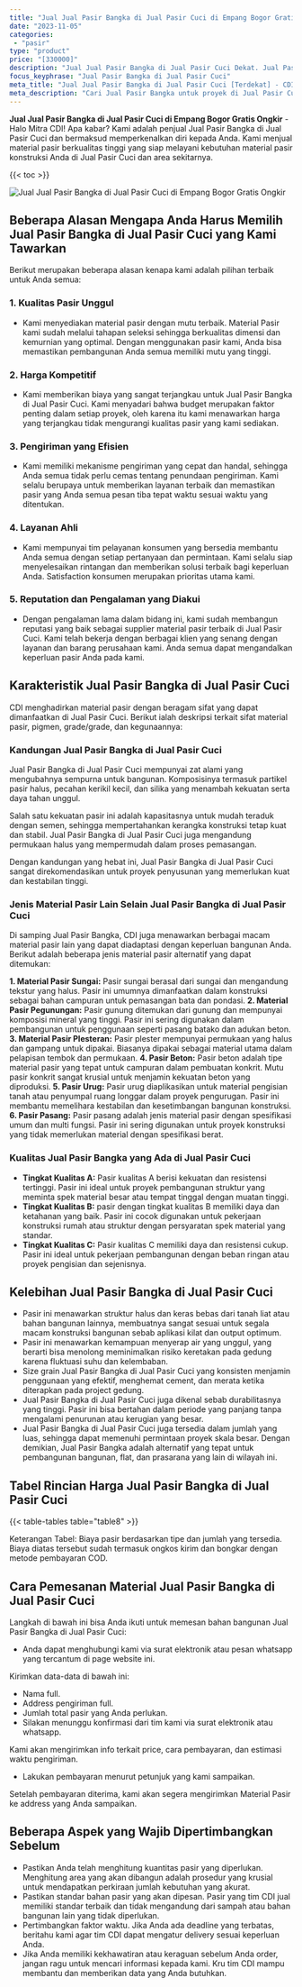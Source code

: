 ```yaml
---
title: "Jual Jual Pasir Bangka di Jual Pasir Cuci di Empang Bogor Gratis Ongkir"
date: "2023-11-05"
categories:
 - "pasir"
type: "product"
price: "[330000]"
description: "Jual Jual Pasir Bangka di Jual Pasir Cuci Dekat. Jual Pasir Bangka ini sering dipakai dalam proyek konstruksi sebagai material adukan yang terpilih dan halus. Silakan hubungi kami untuk informasi lebih lanjut."
focus_keyphrase: "Jual Pasir Bangka di Jual Pasir Cuci"
meta_title: "Jual Jual Pasir Bangka di Jual Pasir Cuci [Terdekat] - CDI"
meta_description: "Cari Jual Pasir Bangka untuk proyek di Jual Pasir Cuci? Kami menyediakan Jual Pasir Bangka berkualitas untuk material adukan. Raih penawaran terbaik sekarang."
---
```


**Jual Jual Pasir Bangka di Jual Pasir Cuci di Empang Bogor Gratis Ongkir** - Halo Mitra CDI! Apa kabar? Kami adalah penjual Jual Pasir Bangka di Jual Pasir Cuci dan bermaksud memperkenalkan diri kepada Anda. Kami menjual material pasir berkualitas tinggi yang siap melayani kebutuhan material pasir konstruksi Anda di Jual Pasir Cuci dan area sekitarnya.

{{< toc >}}

![Jual Jual Pasir Bangka di Jual Pasir Cuci di Empang Bogor Gratis Ongkir](/images/pasir/pasir-bangunan-35.jpg)

## Beberapa Alasan Mengapa Anda Harus Memilih Jual Pasir Bangka di Jual Pasir Cuci yang Kami Tawarkan

Berikut merupakan beberapa alasan kenapa kami adalah pilihan terbaik untuk Anda semua:

### 1. Kualitas Pasir Unggul

*   Kami menyediakan material pasir dengan mutu terbaik. Material Pasir kami sudah melalui tahapan seleksi sehingga berkualitas dimensi dan kemurnian yang optimal. Dengan menggunakan pasir kami, Anda bisa memastikan pembangunan Anda semua memiliki mutu yang tinggi.

### 2. Harga Kompetitif

*   Kami memberikan biaya yang sangat terjangkau untuk Jual Pasir Bangka di Jual Pasir Cuci. Kami menyadari bahwa budget merupakan faktor penting dalam setiap proyek, oleh karena itu kami menawarkan harga yang terjangkau tidak mengurangi kualitas pasir yang kami sediakan.

### 3. Pengiriman yang Efisien

*   Kami memiliki mekanisme pengiriman yang cepat dan handal, sehingga Anda semua tidak perlu cemas tentang penundaan pengiriman. Kami selalu berupaya untuk memberikan layanan terbaik dan memastikan pasir yang Anda semua pesan tiba tepat waktu sesuai waktu yang ditentukan.

### 4. Layanan Ahli

*   Kami mempunyai tim pelayanan konsumen yang bersedia membantu Anda semua dengan setiap pertanyaan dan permintaan. Kami selalu siap menyelesaikan rintangan dan memberikan solusi terbaik bagi keperluan Anda. Satisfaction konsumen merupakan prioritas utama kami.

### 5. Reputation dan Pengalaman yang Diakui

*   Dengan pengalaman lama dalam bidang ini, kami sudah membangun reputasi yang baik sebagai supplier material pasir terbaik di Jual Pasir Cuci. Kami telah bekerja dengan berbagai klien yang senang dengan layanan dan barang perusahaan kami. Anda semua dapat mengandalkan keperluan pasir Anda pada kami.

## Karakteristik Jual Pasir Bangka di Jual Pasir Cuci

CDI menghadirkan material pasir dengan beragam sifat yang dapat dimanfaatkan di Jual Pasir Cuci. Berikut ialah deskripsi terkait sifat material pasir, pigmen, grade/grade, dan kegunaannya:

### Kandungan Jual Pasir Bangka di Jual Pasir Cuci

Jual Pasir Bangka di Jual Pasir Cuci mempunyai zat alami yang mengubahnya sempurna untuk bangunan. Komposisinya termasuk partikel pasir halus, pecahan kerikil kecil, dan silika yang menambah kekuatan serta daya tahan unggul.

Salah satu kekuatan pasir ini adalah kapasitasnya untuk mudah teraduk dengan semen, sehingga mempertahankan kerangka konstruksi tetap kuat dan stabil. Jual Pasir Bangka di Jual Pasir Cuci juga mengandung permukaan halus yang mempermudah dalam proses pemasangan.

Dengan kandungan yang hebat ini, Jual Pasir Bangka di Jual Pasir Cuci sangat direkomendasikan untuk proyek penyusunan yang memerlukan kuat dan kestabilan tinggi.

### Jenis Material Pasir Lain Selain Jual Pasir Bangka di Jual Pasir Cuci

Di samping Jual Pasir Bangka, CDI juga menawarkan berbagai macam material pasir lain yang dapat diadaptasi dengan keperluan bangunan Anda. Berikut adalah beberapa jenis material pasir alternatif yang dapat ditemukan:

**1\. Material Pasir Sungai:** Pasir sungai berasal dari sungai dan mengandung tekstur yang halus. Pasir ini umumnya dimanfaatkan dalam konstruksi sebagai bahan campuran untuk pemasangan bata dan pondasi.
**2\. Material Pasir Pegunungan:** Pasir gunung ditemukan dari gunung dan mempunyai komposisi mineral yang tinggi. Pasir ini sering digunakan dalam pembangunan untuk penggunaan seperti pasang batako dan adukan beton.
**3\. Material Pasir Plesteran:** Pasir plester mempunyai permukaan yang halus dan gampang untuk dipakai. Biasanya dipakai sebagai material utama dalam pelapisan tembok dan permukaan.
**4\. Pasir Beton:** Pasir beton adalah tipe material pasir yang tepat untuk campuran dalam pembuatan konkrit. Mutu pasir konkrit sangat krusial untuk menjamin kekuatan beton yang diproduksi.
**5\. Pasir Urug:** Pasir urug diaplikasikan untuk material pengisian tanah atau penyumpal ruang longgar dalam proyek pengurugan. Pasir ini membantu memelihara kestabilan dan kesetimbangan bangunan konstruksi.
**6\. Pasir Pasang:** Pasir pasang adalah jenis material pasir dengan spesifikasi umum dan multi fungsi. Pasir ini sering digunakan untuk proyek konstruksi yang tidak memerlukan material dengan spesifikasi berat.

### Kualitas Jual Pasir Bangka yang Ada di Jual Pasir Cuci

*   **Tingkat Kualitas A:** Pasir kualitas A berisi kekuatan dan resistensi tertinggi. Pasir ini ideal untuk proyek pembangunan struktur yang meminta spek material besar atau tempat tinggal dengan muatan tinggi.
*   **Tingkat Kualitas B:** pasir dengan tingkat kualitas B memiliki daya dan ketahanan yang baik. Pasir ini cocok digunakan untuk pekerjaan konstruksi rumah atau struktur dengan persyaratan spek material yang standar.
*   **Tingkat Kualitas C:** Pasir kualitas C memiliki daya dan resistensi cukup. Pasir ini ideal untuk pekerjaan pembangunan dengan beban ringan atau proyek pengisian dan sejenisnya.

## Kelebihan Jual Pasir Bangka di Jual Pasir Cuci

*   Pasir ini menawarkan struktur halus dan keras bebas dari tanah liat atau bahan bangunan lainnya, membuatnya sangat sesuai untuk segala macam konstruksi bangunan sebab aplikasi kilat dan output optimum.
*   Pasir ini menawarkan kemampuan menyerap air yang unggul, yang berarti bisa menolong meminimalkan risiko keretakan pada gedung karena fluktuasi suhu dan kelembaban.
*   Size grain Jual Pasir Bangka di Jual Pasir Cuci yang konsisten menjamin penggunaan yang efektif, menghemat cement, dan merata ketika diterapkan pada project gedung.
*   Jual Pasir Bangka di Jual Pasir Cuci juga dikenal sebab durabilitasnya yang tinggi. Pasir ini bisa bertahan dalam periode yang panjang tanpa mengalami penurunan atau kerugian yang besar.
*   Jual Pasir Bangka di Jual Pasir Cuci juga tersedia dalam jumlah yang luas, sehingga dapat memenuhi permintaan proyek skala besar. Dengan demikian, Jual Pasir Bangka adalah alternatif yang tepat untuk pembangunan bangunan, flat, dan prasarana yang lain di wilayah ini.

## Tabel Rincian Harga Jual Pasir Bangka di Jual Pasir Cuci

{{< table-tables table="table8" >}}

Keterangan Tabel: Biaya pasir berdasarkan tipe dan jumlah yang tersedia. Biaya diatas tersebut sudah termasuk ongkos kirim dan bongkar dengan metode pembayaran COD.

## Cara Pemesanan Material Jual Pasir Bangka di Jual Pasir Cuci

Langkah di bawah ini bisa Anda ikuti untuk memesan bahan bangunan Jual Pasir Bangka di Jual Pasir Cuci:

*   Anda dapat menghubungi kami via surat elektronik atau pesan whatsapp yang tercantum di page website ini.

Kirimkan data-data di bawah ini:

*   Nama full.
*   Address pengiriman full.
*   Jumlah total pasir yang Anda perlukan.
*   Silakan menunggu konfirmasi dari tim kami via surat elektronik atau whatsapp.

Kami akan mengirimkan info terkait price, cara pembayaran, dan estimasi waktu pengiriman.
*   Lakukan pembayaran menurut petunjuk yang kami sampaikan.

Setelah pembayaran diterima, kami akan segera mengirimkan Material Pasir ke address yang Anda sampaikan.

## Beberapa Aspek yang Wajib Dipertimbangkan Sebelum

*   Pastikan Anda telah menghitung kuantitas pasir yang diperlukan. Menghitung area yang akan dibangun adalah prosedur yang krusial untuk mendapatkan perkiraan jumlah kebutuhan yang akurat.
*   Pastikan standar bahan pasir yang akan dipesan. Pasir yang tim CDI jual memiliki standar terbaik dan tidak mengandung dari sampah atau bahan bangunan lain yang tidak diperlukan.
*   Pertimbangkan faktor waktu. Jika Anda ada deadline yang terbatas, beritahu kami agar tim CDI dapat mengatur delivery sesuai keperluan Anda.
*   Jika Anda memiliki kekhawatiran atau keraguan sebelum Anda order, jangan ragu untuk mencari informasi kepada kami. Kru tim CDI mampu membantu dan memberikan data yang Anda butuhkan.